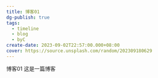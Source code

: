 ```yaml
---
title: 博客01
dg-publish: true
tags:
  - timeline
  - blog
  - byC
create-date: 2023-09-02T22:57:00.000+08:00
cover: https://source.unsplash.com/random/202309180629
---
```

<span 
class='ob-timelines' 
data-date='2023-09-02-22' 
data-title='博客01' 
data-img = 'https://source.unsplash.com/random/202309180629'
data-type='range'
data-end='2023-09-15-09'> 
博客01
</span>
这是一篇博客